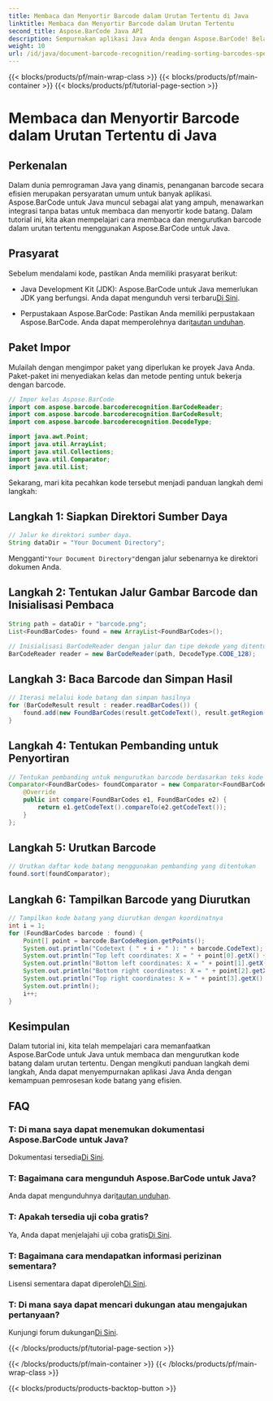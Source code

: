 ```yaml
---
title: Membaca dan Menyortir Barcode dalam Urutan Tertentu di Java
linktitle: Membaca dan Menyortir Barcode dalam Urutan Tertentu
second_title: Aspose.BarCode Java API
description: Sempurnakan aplikasi Java Anda dengan Aspose.BarCode! Belajar membaca dan mengurutkan barcode secara efisien. Ikuti panduan langkah demi langkah kami untuk integrasi yang lancar.
weight: 10
url: /id/java/document-barcode-recognition/reading-sorting-barcodes-specific-order/
---
```


{{< blocks/products/pf/main-wrap-class >}}
{{< blocks/products/pf/main-container >}}
{{< blocks/products/pf/tutorial-page-section >}}

# Membaca dan Menyortir Barcode dalam Urutan Tertentu di Java


## Perkenalan

Dalam dunia pemrograman Java yang dinamis, penanganan barcode secara efisien merupakan persyaratan umum untuk banyak aplikasi. Aspose.BarCode untuk Java muncul sebagai alat yang ampuh, menawarkan integrasi tanpa batas untuk membaca dan menyortir kode batang. Dalam tutorial ini, kita akan mempelajari cara membaca dan mengurutkan barcode dalam urutan tertentu menggunakan Aspose.BarCode untuk Java.

## Prasyarat

Sebelum mendalami kode, pastikan Anda memiliki prasyarat berikut:

-  Java Development Kit (JDK): Aspose.BarCode untuk Java memerlukan JDK yang berfungsi. Anda dapat mengunduh versi terbaru[Di Sini](https://www.oracle.com/java/technologies/javase-downloads.html).

-  Perpustakaan Aspose.BarCode: Pastikan Anda memiliki perpustakaan Aspose.BarCode. Anda dapat memperolehnya dari[tautan unduhan](https://releases.aspose.com/barcode/java/).

## Paket Impor

Mulailah dengan mengimpor paket yang diperlukan ke proyek Java Anda. Paket-paket ini menyediakan kelas dan metode penting untuk bekerja dengan barcode.

```java
// Impor kelas Aspose.BarCode
import com.aspose.barcode.barcoderecognition.BarCodeReader;
import com.aspose.barcode.barcoderecognition.BarCodeResult;
import com.aspose.barcode.barcoderecognition.DecodeType;

import java.awt.Point;
import java.util.ArrayList;
import java.util.Collections;
import java.util.Comparator;
import java.util.List;
```

Sekarang, mari kita pecahkan kode tersebut menjadi panduan langkah demi langkah:

## Langkah 1: Siapkan Direktori Sumber Daya

```java
// Jalur ke direktori sumber daya.
String dataDir = "Your Document Directory";
```

 Mengganti`"Your Document Directory"`dengan jalur sebenarnya ke direktori dokumen Anda.

## Langkah 2: Tentukan Jalur Gambar Barcode dan Inisialisasi Pembaca

```java
String path = dataDir + "barcode.png";
List<FoundBarCodes> found = new ArrayList<FoundBarCodes>();

// Inisialisasi BarCodeReader dengan jalur dan tipe dekode yang ditentukan
BarCodeReader reader = new BarCodeReader(path, DecodeType.CODE_128);
```

## Langkah 3: Baca Barcode dan Simpan Hasil

```java
// Iterasi melalui kode batang dan simpan hasilnya
for (BarCodeResult result : reader.readBarCodes()) {
    found.add(new FoundBarCodes(result.getCodeText(), result.getRegion()));
}
```

## Langkah 4: Tentukan Pembanding untuk Penyortiran

```java
// Tentukan pembanding untuk mengurutkan barcode berdasarkan teks kode
Comparator<FoundBarCodes> foundComparator = new Comparator<FoundBarCodes>() {
    @Override
    public int compare(FoundBarCodes e1, FoundBarCodes e2) {
        return e1.getCodeText().compareTo(e2.getCodeText());
    }
};
```

## Langkah 5: Urutkan Barcode

```java
// Urutkan daftar kode batang menggunakan pembanding yang ditentukan
found.sort(foundComparator);
```

## Langkah 6: Tampilkan Barcode yang Diurutkan

```java
// Tampilkan kode batang yang diurutkan dengan koordinatnya
int i = 1;
for (FoundBarCodes barcode : found) {
    Point[] point = barcode.BarCodeRegion.getPoints();
    System.out.println("Codetext ( " + i + " ): " + barcode.CodeText);
    System.out.println("Top left coordinates: X = " + point[0].getX() + ", Y = " + point[0].getY());
    System.out.println("Bottom left coordinates: X = " + point[1].getX() + ", Y = " + point[1].getY());
    System.out.println("Bottom right coordinates: X = " + point[2].getX() + ", Y = " + point[2].getY());
    System.out.println("Top right coordinates: X = " + point[3].getX() + ", Y = " + point[3].getY());
    System.out.println();
    i++;
}
```

## Kesimpulan

Dalam tutorial ini, kita telah mempelajari cara memanfaatkan Aspose.BarCode untuk Java untuk membaca dan mengurutkan kode batang dalam urutan tertentu. Dengan mengikuti panduan langkah demi langkah, Anda dapat menyempurnakan aplikasi Java Anda dengan kemampuan pemrosesan kode batang yang efisien.

## FAQ

### T: Di mana saya dapat menemukan dokumentasi Aspose.BarCode untuk Java?
 Dokumentasi tersedia[Di Sini](https://reference.aspose.com/barcode/java/).

### T: Bagaimana cara mengunduh Aspose.BarCode untuk Java?
 Anda dapat mengunduhnya dari[tautan unduhan](https://releases.aspose.com/barcode/java/).

### T: Apakah tersedia uji coba gratis?
 Ya, Anda dapat menjelajahi uji coba gratis[Di Sini](https://releases.aspose.com/).

### T: Bagaimana cara mendapatkan informasi perizinan sementara?
 Lisensi sementara dapat diperoleh[Di Sini](https://purchase.aspose.com/temporary-license/).

### T: Di mana saya dapat mencari dukungan atau mengajukan pertanyaan?
 Kunjungi forum dukungan[Di Sini](https://forum.aspose.com/c/barcode/13).

{{< /blocks/products/pf/tutorial-page-section >}}

{{< /blocks/products/pf/main-container >}}
{{< /blocks/products/pf/main-wrap-class >}}

{{< blocks/products/products-backtop-button >}}
